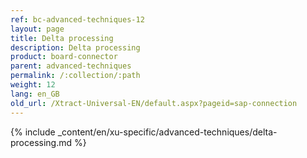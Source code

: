 ```yaml
---
ref: bc-advanced-techniques-12
layout: page
title: Delta processing
description: Delta processing
product: board-connector
parent: advanced-techniques
permalink: /:collection/:path
weight: 12
lang: en_GB
old_url: /Xtract-Universal-EN/default.aspx?pageid=sap-connection
---
```


{% include _content/en/xu-specific/advanced-techniques/delta-processing.md %}